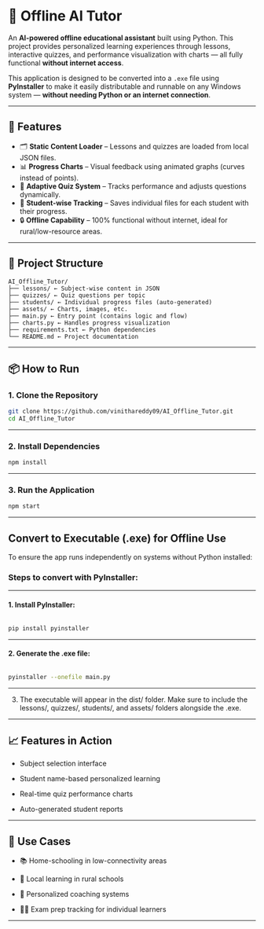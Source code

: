# 🧠 Offline AI Tutor

An **AI-powered offline educational assistant** built using Python. This project provides personalized learning experiences through lessons, interactive quizzes, and performance visualization with charts — all fully functional **without internet access**.

This application is designed to be converted into a `.exe` file using **PyInstaller** to make it easily distributable and runnable on any Windows system — **without needing Python or an internet connection**.

---

## 🚀 Features

- 🗂️ **Static Content Loader** – Lessons and quizzes are loaded from local JSON files.
- 📊 **Progress Charts** – Visual feedback using animated graphs (curves instead of points).
- 🎯 **Adaptive Quiz System** – Tracks performance and adjusts questions dynamically.
- 👤 **Student-wise Tracking** – Saves individual files for each student with their progress.
- 🔒 **Offline Capability** – 100% functional without internet, ideal for rural/low-resource areas.

---

## 📁 Project Structure


```
AI_Offline_Tutor/
├── lessons/ ← Subject-wise content in JSON
├── quizzes/ ← Quiz questions per topic
├── students/ ← Individual progress files (auto-generated)
├── assets/ ← Charts, images, etc.
├── main.py ← Entry point (contains logic and flow)
├── charts.py ← Handles progress visualization
├── requirements.txt ← Python dependencies
└── README.md ← Project documentation

```
---

## 📦 How to Run

### 1. Clone the Repository

```bash
git clone https://github.com/vinithareddy09/AI_Offline_Tutor.git
cd AI_Offline_Tutor

```
---
### 2. Install Dependencies

```bash
npm install
```
---
### 3. Run the Application

```bash
npm start
```
---
## Convert to Executable (.exe) for Offline Use
To ensure the app runs independently on systems without Python installed:

### Steps to convert with PyInstaller:
---
#### 1. Install PyInstaller:

```bash

pip install pyinstaller

```
---
#### 2. Generate the .exe file:

```bash

pyinstaller --onefile main.py
```
---
3. The executable will appear in the dist/ folder. Make sure to include the lessons/, quizzes/, students/, and assets/ folders alongside the .exe.
---
## 📈 Features in Action
- Subject selection interface

- Student name-based personalized learning

- Real-time quiz performance charts

- Auto-generated student reports

---
## 📌 Use Cases

- 📚 Home-schooling in low-connectivity areas

- 🏫 Local learning in rural schools

- 🧠 Personalized coaching systems

- 🧑‍🎓 Exam prep tracking for individual learners


---

